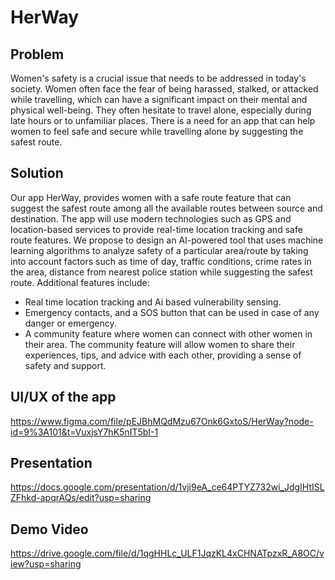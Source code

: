 # HerWay
## Problem
Women's safety is a crucial issue that needs to be addressed in today's society. Women often face the fear of being harassed, stalked, or attacked while travelling, which can have a significant impact on their mental and physical well-being. They often hesitate to travel alone, especially during late hours or to unfamiliar places. There is a need for an app that can help women to feel safe and secure while travelling alone by suggesting the safest route.
## Solution
Our app HerWay, provides women with a safe route feature that can suggest the safest route among all the available routes between source and destination. The app will use modern technologies such as GPS and location-based services to provide real-time location tracking and safe route features.
We propose to design an AI-powered tool that uses machine learning algorithms to analyze safety of a particular area/route by taking into account factors such as time of day, traffic conditions, crime rates in the area, distance from nearest police station while suggesting the safest route. Additional features include:
* Real time location tracking and Ai based vulnerability sensing.
* Emergency contacts, and a SOS button that can be used in case of any danger or emergency.
* A community feature where women can connect with other women in their area. The community feature will allow women to share their experiences, tips, and advice with each other, providing a sense of safety and support.
## UI/UX of the app
https://www.figma.com/file/pEJBhMQdMzu67Onk6GxtoS/HerWay?node-id=9%3A101&t=VuxjsY7hK5nIT5bI-1
## Presentation
https://docs.google.com/presentation/d/1vji9eA_ce64PTYZ732wi_JdgIHtISLZFhkd-apqrAQs/edit?usp=sharing
## Demo Video
https://drive.google.com/file/d/1qgHHLc_ULF1JqzKL4xCHNATpzxR_A8OC/view?usp=sharing
